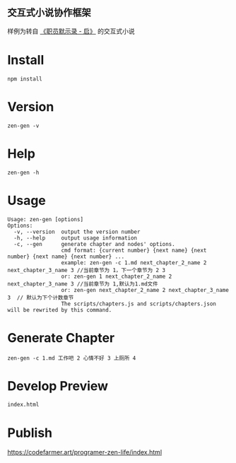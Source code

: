 交互式小说协作框架
----

样例为转自 [《职员默示录 - 启》](https://github.com/gs3170981/relax-for-a-moment) 的交互式小说

# Install

```
npm install
```

# Version

```
zen-gen -v
```

# Help

```
zen-gen -h
```

# Usage

```
Usage: zen-gen [options]
Options:  
  -v, --version  output the version number  
  -h, --help     output usage information 
  -c, --gen      generate chapter and nodes' options. 
                 cmd format: {current number} {next name} {next number} {next name} {next number} ...
                 example: zen-gen -c 1.md next_chapter_2_name 2 next_chapter_3_name 3 //当前章节为 1，下一个章节为 2 3
                 or: zen-gen 1 next_chapter_2_name 2 next_chapter_3_name 3 //当前章节为 1,默认为1.md文件
                 or: zen-gen next_chapter_2_name 2 next_chapter_3_name 3  // 默认为下个计数章节
                 The scripts/chapters.js and scripts/chapters.json will be rewrited by this command.
```

# Generate Chapter

```
zen-gen -c 1.md 工作吧 2 心情不好 3 上厕所 4
```

# Develop Preview

```
index.html
```

# Publish

https://codefarmer.art/programer-zen-life/index.html

